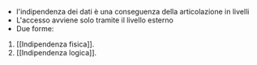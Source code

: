 - l'indipendenza dei dati è una conseguenza della articolazione in livelli
- L'accesso avviene solo tramite il livello esterno
- Due forme:
1) [[Indipendenza fisica]].
2) [[Indipendenza logica]].


